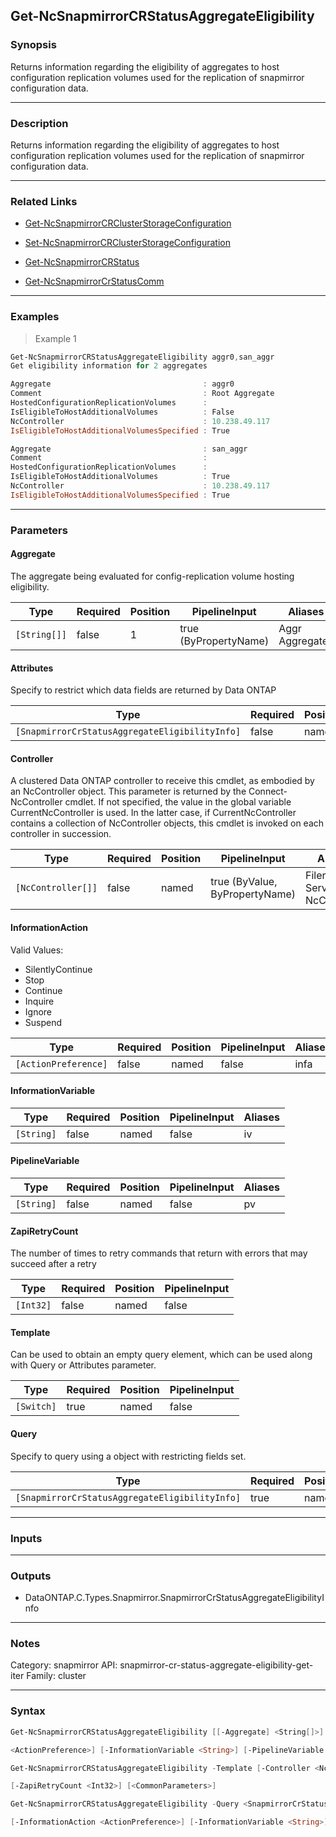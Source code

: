 Get-NcSnapmirrorCRStatusAggregateEligibility
--------------------------------------------

### Synopsis
Returns information regarding the eligibility of aggregates to host configuration replication volumes used for the replication of snapmirror configuration data.

---

### Description

Returns information regarding the eligibility of aggregates to host configuration replication volumes used for the replication of snapmirror configuration data.

---

### Related Links
* [Get-NcSnapmirrorCRClusterStorageConfiguration](Get-NcSnapmirrorCRClusterStorageConfiguration)

* [Set-NcSnapmirrorCRClusterStorageConfiguration](Set-NcSnapmirrorCRClusterStorageConfiguration)

* [Get-NcSnapmirrorCRStatus](Get-NcSnapmirrorCRStatus)

* [Get-NcSnapmirrorCrStatusComm](Get-NcSnapmirrorCrStatusComm)

---

### Examples
> Example 1

```PowerShell
Get-NcSnapmirrorCRStatusAggregateEligibility aggr0,san_aggr
Get eligibility information for 2 aggregates

Aggregate                                  : aggr0
Comment                                    : Root Aggregate
HostedConfigurationReplicationVolumes      : 
IsEligibleToHostAdditionalVolumes          : False
NcController                               : 10.238.49.117
IsEligibleToHostAdditionalVolumesSpecified : True

Aggregate                                  : san_aggr
Comment                                    : 
HostedConfigurationReplicationVolumes      : 
IsEligibleToHostAdditionalVolumes          : True
NcController                               : 10.238.49.117
IsEligibleToHostAdditionalVolumesSpecified : True

```

---

### Parameters
#### **Aggregate**
The aggregate being evaluated for config-replication volume hosting eligibility.

|Type        |Required|Position|PipelineInput        |Aliases            |
|------------|--------|--------|---------------------|-------------------|
|`[String[]]`|false   |1       |true (ByPropertyName)|Aggr<br/>Aggregates|

#### **Attributes**
Specify to restrict which data fields are returned by Data ONTAP

|Type                                          |Required|Position|PipelineInput|
|----------------------------------------------|--------|--------|-------------|
|`[SnapmirrorCrStatusAggregateEligibilityInfo]`|false   |named   |false        |

#### **Controller**
A clustered Data ONTAP controller to receive this cmdlet, as embodied by an NcController object.  This parameter is returned by the Connect-NcController cmdlet.  If not specified, the value in the global variable CurrentNcController is used.  In the latter case, if CurrentNcController contains a collection of NcController objects, this cmdlet is invoked on each controller in succession.

|Type              |Required|Position|PipelineInput                 |Aliases                          |
|------------------|--------|--------|------------------------------|---------------------------------|
|`[NcController[]]`|false   |named   |true (ByValue, ByPropertyName)|Filer<br/>Server<br/>NcController|

#### **InformationAction**

Valid Values:

* SilentlyContinue
* Stop
* Continue
* Inquire
* Ignore
* Suspend

|Type                |Required|Position|PipelineInput|Aliases|
|--------------------|--------|--------|-------------|-------|
|`[ActionPreference]`|false   |named   |false        |infa   |

#### **InformationVariable**

|Type      |Required|Position|PipelineInput|Aliases|
|----------|--------|--------|-------------|-------|
|`[String]`|false   |named   |false        |iv     |

#### **PipelineVariable**

|Type      |Required|Position|PipelineInput|Aliases|
|----------|--------|--------|-------------|-------|
|`[String]`|false   |named   |false        |pv     |

#### **ZapiRetryCount**
The number of times to retry commands that return with errors that may succeed after a retry

|Type     |Required|Position|PipelineInput|
|---------|--------|--------|-------------|
|`[Int32]`|false   |named   |false        |

#### **Template**
Can be used to obtain an empty query element, which can be used along with Query or Attributes parameter.

|Type      |Required|Position|PipelineInput|
|----------|--------|--------|-------------|
|`[Switch]`|true    |named   |false        |

#### **Query**
Specify to query using a object with restricting fields set.

|Type                                          |Required|Position|PipelineInput|
|----------------------------------------------|--------|--------|-------------|
|`[SnapmirrorCrStatusAggregateEligibilityInfo]`|true    |named   |false        |

---

### Inputs

---

### Outputs
* DataONTAP.C.Types.Snapmirror.SnapmirrorCrStatusAggregateEligibilityInfo

---

### Notes
Category: snapmirror
API: snapmirror-cr-status-aggregate-eligibility-get-iter
Family: cluster

---

### Syntax
```PowerShell
Get-NcSnapmirrorCRStatusAggregateEligibility [[-Aggregate] <String[]>] [-Attributes <SnapmirrorCrStatusAggregateEligibilityInfo>] [-Controller <NcController[]>] [-InformationAction 
```
```PowerShell
<ActionPreference>] [-InformationVariable <String>] [-PipelineVariable <String>] [-ZapiRetryCount <Int32>] [<CommonParameters>]
```
```PowerShell
Get-NcSnapmirrorCRStatusAggregateEligibility -Template [-Controller <NcController[]>] [-InformationAction <ActionPreference>] [-InformationVariable <String>] [-PipelineVariable <String>] 
```
```PowerShell
[-ZapiRetryCount <Int32>] [<CommonParameters>]
```
```PowerShell
Get-NcSnapmirrorCRStatusAggregateEligibility -Query <SnapmirrorCrStatusAggregateEligibilityInfo> [-Attributes <SnapmirrorCrStatusAggregateEligibilityInfo>] [-Controller <NcController[]>] 
```
```PowerShell
[-InformationAction <ActionPreference>] [-InformationVariable <String>] [-PipelineVariable <String>] [-ZapiRetryCount <Int32>] [<CommonParameters>]
```
